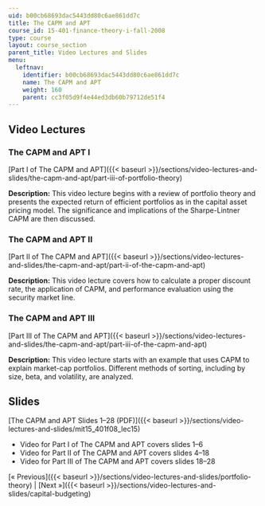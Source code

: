 ```yaml
---
uid: b00cb68693dac5443dd80c6ae861dd7c
title: The CAPM and APT
course_id: 15-401-finance-theory-i-fall-2008
type: course
layout: course_section
parent_title: Video Lectures and Slides
menu:
  leftnav:
    identifier: b00cb68693dac5443dd80c6ae861dd7c
    name: The CAPM and APT
    weight: 160
    parent: cc3f05d9f4e44ed3db60b79712de51f4
---
```


Video Lectures
--------------

### The CAPM and APT I

[Part I of The CAPM and APT]({{< baseurl >}}/sections/video-lectures-and-slides/the-capm-and-apt/part-iii-of-portfolio-theory)

**Description:** This video lecture begins with a review of portfolio theory and presents the expected return of efficient portfolios as in the capital asset pricing model. The significance and implications of the Sharpe-Lintner CAPM are then discussed.

### The CAPM and APT II

[Part II of The CAPM and APT]({{< baseurl >}}/sections/video-lectures-and-slides/the-capm-and-apt/part-ii-of-the-capm-and-apt)

**Description:** This video lecture covers how to calculate a proper discount rate, the application of CAPM, and performance evaluation using the security market line.

### The CAPM and APT III

[Part III of The CAPM and APT]({{< baseurl >}}/sections/video-lectures-and-slides/the-capm-and-apt/part-iii-of-the-capm-and-apt)

**Description:** This video lecture starts with an example that uses CAPM to explain market-cap portfolios. Different methods of sorting, including by size, beta, and volatility, are analyzed.

Slides
------

[The CAPM and APT Slides 1–28 (PDF)]({{< baseurl >}}/sections/video-lectures-and-slides/mit15_401f08_lec15)

*   Video for Part I of The CAPM and APT covers slides 1–6
*   Video for Part II of The CAPM and APT covers slides 4–18
*   Video for Part III of The CAPM and APT covers slides 18–28

[« Previous]({{< baseurl >}}/sections/video-lectures-and-slides/portfolio-theory) | [Next »]({{< baseurl >}}/sections/video-lectures-and-slides/capital-budgeting)